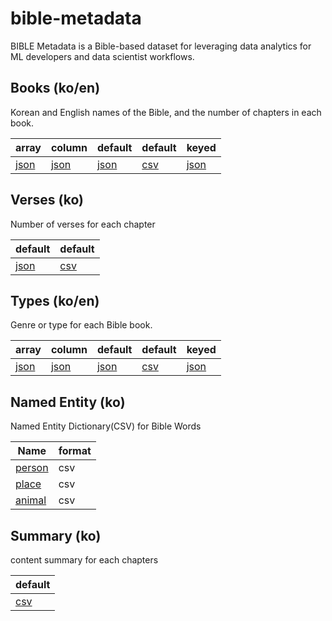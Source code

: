# bible-metadata
BIBLE Metadata is a Bible-based dataset for leveraging data analytics for ML developers and data scientist workflows.



## Books (ko/en)

Korean and English names of the Bible, and the number of chapters in each book.

| array                      | column                      | default                      | default                    | keyed                      |
| -------------------------- | --------------------------- | ---------------------------- | -------------------------- | -------------------------- |
| [json](./books/array.json) | [json](./books/column.json) | [json](./books/default.json) | [csv](./books/default.csv) | [json](./books/keyed.json) |





## Verses (ko)

Number of verses for each chapter

| default                          | default                        |
| -------------------------------- | ------------------------------ |
| [json](./verses/default.ko.json) | [csv](./verses/default.ko.csv) |





## Types (ko/en)

Genre or type for each Bible book.

| array                      | column                      | default                      | default                    | keyed                      |
| -------------------------- | --------------------------- | ---------------------------- | -------------------------- | -------------------------- |
| [json](./types/array.json) | [json](./types/column.json) | [json](./types/default.json) | [csv](./types/default.csv) | [json](./types/keyed.json) |





## Named Entity (ko)

Named Entity Dictionary(CSV) for Bible Words

| Name                      | format |
| ------------------------- | ------ |
| [person](./ne/person.csv) | csv    |
| [place](./ne/place.csv)   | csv    |
| [animal](./ne/animal.csv) | csv    |



## Summary (ko)

content summary for each chapters

| default                         |
| ------------------------------- |
| [csv](./summary/default.ko.csv) |

